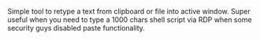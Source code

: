 Simple tool to retype a text from clipboard or file into active window. Super useful when you need to type a 1000 chars shell script via RDP when some security guys disabled paste functionality. 
